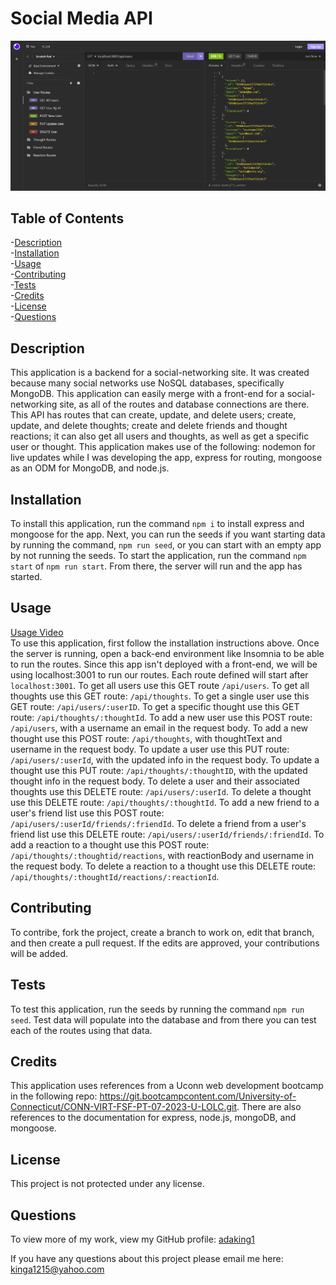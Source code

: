# Social Media API

![Screenshot](assets/images/screenshot.png)

## Table of Contents
-[Description](#description)  
-[Installation](#installation)  
-[Usage](#usage)  
-[Contributing](#contributing)  
-[Tests](#tests)  
-[Credits](#credits)  
-[License](#license)  
-[Questions](#questions)

## Description
This application is a backend for a social-networking site. It was created because many social networks use NoSQL databases, specifically MongoDB. This application can easily merge with a front-end for a social-networking site, as all of the routes and database connections are there. This API has routes that can create, update, and delete users; create, update, and delete thoughts; create and delete friends and thought reactions; it can also get all users and thoughts, as well as get a specific user or thought. This application makes use of the following:  nodemon for live updates while I was developing the app, express for routing, mongoose as an ODM for MongoDB, and node.js.

## Installation
To install this application, run the command `npm i` to install express and mongoose for the app. Next, you can run the seeds if you want starting data by running the command, `npm run seed`, or you can start with an empty app by not running the seeds. To start the application, run the command `npm start` of `npm run start`. From there, the server will run and the app has started.

## Usage
[Usage Video](https://drive.google.com/file/d/1bUblnUgwrlc5zO1TxaGNh86HAoAWnKN8/view)   
To use this application, first follow the installation instructions above. Once the server is running, open a back-end environment like Insomnia to be able to run the routes. Since this app isn't deployed with a front-end, we will be using localhost:3001 to run our routes. Each route defined will start after `localhost:3001`. To get all users use this GET route `/api/users`. To get all thoughts use this GET route: `/api/thoughts`. To get a single user use this GET route: `/api/users/:userID`. To get a specific thought use this GET route: `/api/thoughts/:thoughtId`. To add a new user use this POST route: `/api/users`, with a username an email in the request body. To add a new thought use this POST route: `/api/thoughts`, with thoughtText and username in the request body. To update a user use this PUT route: `/api/users/:userId`, with the updated info in the request body. To update a thought use this PUT route: `/api/thoughts/:thoughtID`, with the updated thought info in the request body. To delete a user and their associated thoughts use this DELETE route: `/api/users/:userId`. To delete a thought use this DELETE route: `/api/thoughts/:thoughtId`. To add a new friend to a user's friend list use this POST route: `/api/users/:userId/friends/:friendId`. To delete a friend from a user's friend list use this DELETE route: `/api/users/:userId/friends/:friendId`. To add a reaction to a thought use this POST route: `/api/thoughts/:thoughtid/reactions`, with reactionBody and username in the request body. To delete a reaction to a thought use this DELETE route: `/api/thoughts/:thoughtId/reactions/:reactionId`.

## Contributing
To contribe, fork the project, create a branch to work on, edit that branch, and then create a pull request. If the edits are approved, your contributions will be added.

## Tests
To test this application, run the seeds by running the command `npm run seed`. Test data will populate into the database and from there you can test each of the routes using that data.

## Credits
This application uses references from a Uconn web development bootcamp in the following repo: https://git.bootcampcontent.com/University-of-Connecticut/CONN-VIRT-FSF-PT-07-2023-U-LOLC.git. There are also references to the documentation for express, node.js, mongoDB, and mongoose.

## License
This project is not protected under any license.



## Questions
To view more of my work, view my GitHub profile: [adaking1](https://github.com/adaking1)

If you have any questions about this project please email me here: kinga1215@yahoo.com

